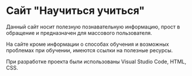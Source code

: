 # Сайт "Научиться учиться"

Данный сайт носит полезную познавательную информацию, прост в обращение и предназначен для массового пользователя.

На сайте кроме информации о способах обучения и возможных проблемах при обучении, имеются ссылки на полезные ресурсы.

При разработке проекта были использованы Visual Studio Code, HTML, CSS. 
